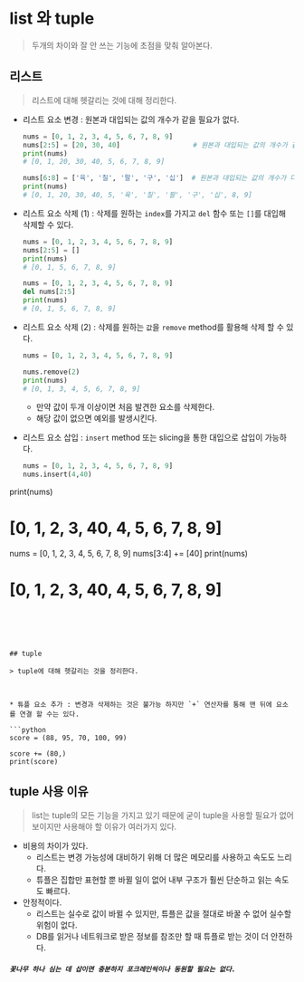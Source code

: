 # list 와 tuple

> 두개의 차이와 잘 안 쓰는 기능에 초점을 맞춰 알아본다.



## 리스트

> 리스트에 대해 헷갈리는 것에 대해 정리한다.

* 리스트 요소 변경 : 원본과 대입되는 값의 개수가 같을 필요가 없다.

  ```python
  nums = [0, 1, 2, 3, 4, 5, 6, 7, 8, 9]
  nums[2:5] = [20, 30, 40]                  # 원본과 대입되는 값의 개수가 같은 경우
  print(nums)
  # [0, 1, 20, 30, 40, 5, 6, 7, 8, 9]
  
  nums[6:8] = ['육', '칠', '팔', '구', '십']  # 원본과 대입되는 값의 개수가 다른 경우
  print(nums)
  # [0, 1, 20, 30, 40, 5, '육', '칠', '팔', '구', '십', 8, 9]
  ```



* 리스트 요소 삭제 (1) : 삭제를 원하는 `index`를 가지고  `del` 함수 또는 `[]`를 대입해 삭제할 수 있다.

  ```python
  nums = [0, 1, 2, 3, 4, 5, 6, 7, 8, 9]
  nums[2:5] = []
  print(nums) 
  # [0, 1, 5, 6, 7, 8, 9]
  
  nums = [0, 1, 2, 3, 4, 5, 6, 7, 8, 9]
  del nums[2:5]
  print(nums)
  # [0, 1, 5, 6, 7, 8, 9]
  ```



* 리스트 요소 삭제 (2) : 삭제를 원하는 `값`을 `remove` method를 활용해 삭제 할 수 있다.

  ```python
  nums = [0, 1, 2, 3, 4, 5, 6, 7, 8, 9]
  
  nums.remove(2)
  print(nums)
  # [0, 1, 3, 4, 5, 6, 7, 8, 9]
  ```

  * 만약 값이 두개 이상이면 처음 발견한 요소를 삭제한다.
  * 해당 값이 없으면 예외를 발생시킨다.



* 리스트 요소 삽입 : `insert` method 또는 slicing을 통한 대입으로 삽입이 가능하다.

  ```python
  nums = [0, 1, 2, 3, 4, 5, 6, 7, 8, 9]
  nums.insert(4,40)
print(nums)
  # [0, 1, 2, 3, 40, 4, 5, 6, 7, 8, 9]

  nums = [0, 1, 2, 3, 4, 5, 6, 7, 8, 9]
  nums[3:4] += [40]
  print(nums)
  # [0, 1, 2, 3, 40, 4, 5, 6, 7, 8, 9]
  ```
  
  
  
  
  
## tuple

> tuple에 대해 헷갈리는 것을 정리한다.



* 튜플 요소 추가 : 변경과 삭제하는 것은 불가능 하지만 `+` 연산자를 통해 맨 뒤에 요소를 연결 할 수는 있다.

  ```python
  score = (88, 95, 70, 100, 99)
  
  score += (80,)
  print(score)
  ```

  

## tuple 사용 이유

> list는 tuple의 모든 기능을 가지고 있기 때문에 굳이 tuple을 사용할 필요가 없어 보이지만 사용해야 할 이유가 여러가지 있다.



* 비용의 차이가 있다.
  * 리스트는 변경 가능성에 대비하기 위해 더 많은 메모리를 사용하고 속도도 느리다.
  * 튜플은 집합만 표현할 뿐 바뀔 일이 없어 내부 구조가 훨씬 단순하고 읽는 속도도 빠르다.
* 안정적이다.
  * 리스트는 실수로 값이 바뀔 수 있지만, 튜플은 값을 절대로 바꿀 수 없어 실수할 위험이 없다.
  * DB를 읽거나 네트워크로 받은 정보를 참조만 할 때 튜플로 받는 것이 더 안전하다.



##### `꽃나무 하나 심는 데 삽이면 충분하지 포크레인씩이나 동원할 필요는 없다.`